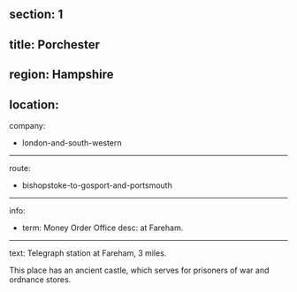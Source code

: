 ﻿section: 1
----
title: Porchester
----
region: Hampshire
----
location: 
----
company:
- london-and-south-western
----
route:
- bishopstoke-to-gosport-and-portsmouth
----
info:
- term: Money Order Office
  desc: at Fareham.
----
text: Telegraph station at Fareham, 3 miles.

This place has an ancient castle, which serves for prisoners of war and ordnance stores.
